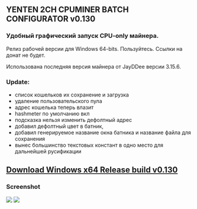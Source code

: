 <h2>YENTEN 2CH CPUMINER BATCH CONFIGURATOR v0.130</h2>
<h3>Удобный графический запуск CPU-only майнера.</h3>

Релиз рабочей версии для Windows 64-bits. Пользуйтесь. Ссылки на донат не будет.

Использована последняя версия майнера от JayDDee версии 3.15.6.

<h3>Update:</h3>

* список кошельков их сохранение и загрузка
* удаление пользовательского пула
* адрес кошелька теперь влазит
* hashmeter по умолчанию вкл
* подсказка нельзя изменить дефолтный адрес
* добавил дефолтный цвет в батник,
* добавил генерируемое название окна батника и название файла для сохранения
* вынес большинство текстовых констант в одно место для дальнейшей русификации

<h2><a href=https://github.com/ChervyachokMigo/YENTEN-2ch-CPUMINER-BATCH-CONFFIGURER/releases/download/v0.130/YENTEN.2CH.BATCH.CONFIGURATOR.Windows.x64.Release.build.v0.130.rar>Download Windows x64 Release build v0.130</a></h2>

<h3>Screenshot</h3>
<img src=https://i.imgur.com/mkv1cHa.png>

<img src=https://i.imgur.com/SVQlsI8.png>
